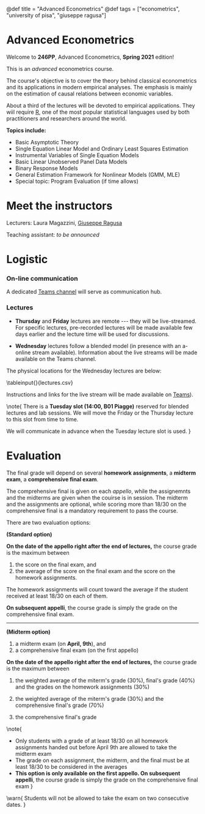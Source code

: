 @def title = "Advanced Econometrics"
@def tags = ["econometrics", "university of pisa", "giuseppe ragusa"]

# Advanced Econometrics

Welcome to **246PP**, Advanced Econometrics, **Spring 2021** edition!

This is an _advanced_ econometrics course. 

The course's objective is to cover the theory behind classical econometrics and its applications in modern empirical analyses. The emphasis is mainly on the estimation of causal relations between economic variables. 

About a third of the lectures will be devoted to empirical applications. They wiil require [R](https://cran.r-project.org),  one of the most popular statistical languages used by both practitioners and researchers around the world. 


**Topics include:**

 - Basic Asymptotic Theory
 - Single Equation Linear Model and Ordinary Least Squares Estimation
 - Instrumental Variables of Single Equation Models
 - Basic Linear Unobserved Panel Data Models
 - Binary Response Models
 - General Estimation Framework for Nonlinear Models (GMM, MLE)
 - Special topic: Program Evaluation (if time allows)

# Meet the instructors

Lecturers: Laura Magazzini, [Giuseppe Ragusa](https://gragusa.org)

Teaching assistant: _to be announced_

# Logistic

### On-line communication

A dedicated [Teams channel](https://teams.microsoft.com/l/team/19%3a3b04a0e7a517448aa84b1525fe986553%40thread.tacv2/conversations?groupId=3734028b-c82f-4a44-90d0-e5d52f8df440&tenantId=c7456b31-a220-47f5-be52-473828670aa1) will serve as communication hub. 


### Lectures 

- **Thursday** and **Friday** lectures are remote --- they will be live-streamed. For specific lectures, pre-recorded lectures will be made available few days earlier and the lecture time will be used for discussions.

- **Wednesday** lectures follow a blended model (in presence with an a-online stream available). Information about the live streams will be made available on the Teams channel. 

The physical locations for the Wednesday lectures are below:

\tableinput{}{lectures.csv}

Instructions and links for the live stream will be made available on   [Teams](https://teams.microsoft.com/l/team/19%3a3b04a0e7a517448aa84b1525fe986553%40thread.tacv2/conversations?groupId=3734028b-c82f-4a44-90d0-e5d52f8df440&tenantId=c7456b31-a220-47f5-be52-473828670aa1)).


\note{
There is a **Tuesday slot (14:00, B01 Piagge)** reserved for blended lectures and lab sessions. We will move the Friday or the Thursday lecture to this slot from time to time. 

We will communicate in advance when the Tuesday lecture slot is used.
}

# Evaluation

The final grade will depend on several **homework assignments**, a **midterm exam**, a **comprehensive final exam**.
 
The comprehensive final is given on each _appello_, while the assignemnts and the midterms are given when the couirse is in session. The midterm and the assignments are optional, while scoring more than 18/30 on the comprehensive final is a mandatory requirement to pass the course. 

There are two evaluation options:

**(Standard option)**

**On the date of the appello right after the end of lectures,** the course grade is the maximum between 

1. the score on the final exam, and 
2. the average of the score on the final exam and the score on the homework assignments. 

The homework assignments will count toward the average if the student received at least 18/30 on each of them.

**On subsequent appelli**, the course grade is simply the grade on the comprehensive final exam.

---

**(Midterm option)**

1. a midterm exam (on **April, 9th**), and 
2. a comprehensive final exam (on the first appello) 

**On the date of the appello right after the end of lectures,** the course grade is the maximum between

1. the weighted average of the miterm's grade (30%), final's grade (40%) and the grades on the homework assignments (30%)

2. the weighted average of the miterm's grade (30%) and the comprehensive final's grade (70%) 

3. the comprehensive final's grade


\note{
- Only students with a grade of at least 18/30 on all homework assignments handed out before April 9th are allowed to take the midterm exam
- The grade on each assignment, the midterm, and the final must be at least 18/30 to be considered in the averages
- **This option is only available on the first appello.  On subsequent appelli**, the course grade is simply the grade on the comprehensive final exam
}

\warn{
Students will not be allowed to take the exam on two consecutive dates.
}
